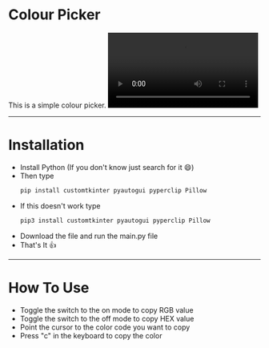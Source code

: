 # Colour Picker
This is a simple colour picker.
![Alt Text](https://user-images.githubusercontent.com/77579661/169812867-870c5030-b684-4725-b44f-93b1f83fd2af.mp4)

***
# Installation
- Install Python (If you don't know just search for it 😄)
- Then type
  ```bash
  pip install customtkinter pyautogui pyperclip Pillow
  ```
- If this doesn't work type
  ```bash
  pip3 install customtkinter pyautogui pyperclip Pillow
  ```
- Download the file and run the main.py file
- That's It 👍
***
# How To Use
- Toggle the switch to the on mode to copy RGB value
- Toggle the switch to the off mode to copy HEX value
- Point the cursor to the color code you want to copy
- Press "c" in the keyboard to copy the color




